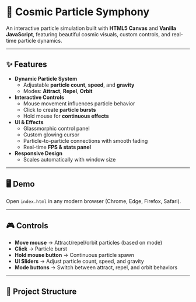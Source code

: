 # 🌌 Cosmic Particle Symphony

An interactive particle simulation built with **HTML5 Canvas** and **Vanilla JavaScript**, featuring beautiful cosmic visuals, custom controls, and real-time particle dynamics.

---

## ✨ Features
- **Dynamic Particle System**
  - Adjustable **particle count**, **speed**, and **gravity**
  - Modes: **Attract**, **Repel**, **Orbit**
- **Interactive Controls**
  - Mouse movement influences particle behavior
  - Click to create **particle bursts**
  - Hold mouse for **continuous effects**
- **UI & Effects**
  - Glassmorphic control panel
  - Custom glowing cursor
  - Particle-to-particle connections with smooth fading
  - Real-time **FPS & stats panel**
- **Responsive Design**
  - Scales automatically with window size

---

## 🖥️ Demo
Open `index.html` in any modern browser (Chrome, Edge, Firefox, Safari).

---

## 🎮 Controls
- **Move mouse** → Attract/repel/orbit particles (based on mode)
- **Click** → Particle burst
- **Hold mouse button** → Continuous particle spawn
- **UI Sliders** → Adjust particle count, speed, and gravity
- **Mode buttons** → Switch between attract, repel, and orbit behaviors

---

## 📂 Project Structure
